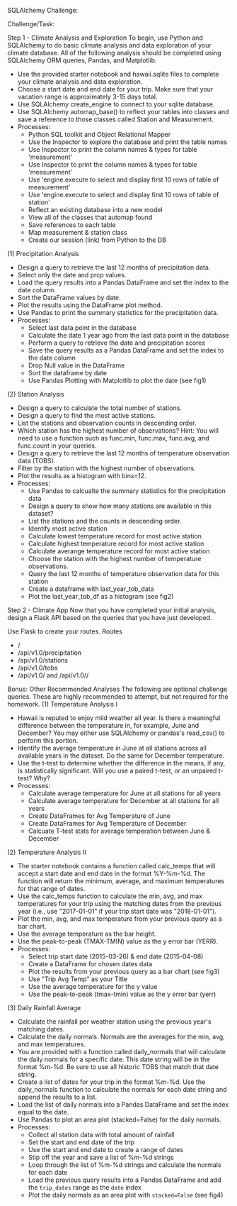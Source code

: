 SQLAlchemy Challenge:

Challenge/Task:

Step 1 - Climate Analysis and Exploration
To begin, use Python and SQLAlchemy to do basic climate analysis and data exploration of your climate database. All of the following analysis should be completed using SQLAlchemy ORM queries, Pandas, and Matplotlib.
- Use the provided starter notebook and hawaii.sqlite files to complete your climate analysis and data exploration.
- Choose a start date and end date for your trip. Make sure that your vacation range is approximately 3-15 days total.
- Use SQLAlchemy create_engine to connect to your sqlite database.
- Use SQLAlchemy automap_base() to reflect your tables into classes and save a reference to those classes called Station and Measurement.
- Processes:
    - Python SQL toolkit and Object Relational Mapper
    - Use the Inspector to explore the database and print the table names
    - Use Inspector to print the column names & types for table 'measurement'
    - Use Inspector to print the column names & types for table 'measurement'
    - Use 'engine.execute to select and display first 10 rows of table of measurement'
    - Use 'engine.execute to select and display first 10 rows of table of station'
    - Reflect an existing database into a new model
    - View all of the classes that automap found
    - Save references to each table
    - Map measurement & station class
    - Create our session (link) from Python to the DB

(1) Precipitation Analysis
- Design a query to retrieve the last 12 months of precipitation data.
- Select only the date and prcp values.
- Load the query results into a Pandas DataFrame and set the index to the date column.
- Sort the DataFrame values by date.
- Plot the results using the DataFrame plot method.
- Use Pandas to print the summary statistics for the precipitation data.
- Processes:
    - Select last data point in the database
    - Calculate the date 1 year ago from the last data point in the database
    - Perform a query to retrieve the date and precipitation scores
    - Save the query results as a Pandas DataFrame and set the index to the date column
    - Drop Null value in the DataFrame
    - Sort the dataframe by date
    - Use Pandas Plotting with Matplotlib to plot the date (see fig1)

(2) Station Analysis
- Design a query to calculate the total number of stations.
- Design a query to find the most active stations.
- List the stations and observation counts in descending order.
- Which station has the highest number of observations?
    Hint: You will need to use a function such as func.min, func.max, func.avg, and func.count in your queries.
- Design a query to retrieve the last 12 months of temperature observation data (TOBS).
- Filter by the station with the highest number of observations.
- Plot the results as a histogram with bins=12.
- Processes:
    - Use Pandas to calcualte the summary statistics for the precipitation data
    - Design a query to show how many stations are available in this dataset?
    - List the stations and the counts in descending order.
    - Identify most active station
    - Calculate lowest temperature record for most active station
    - Calculate highest temperature record for most active station
    - Calculate averange temperature record for most active station
    - Choose the station with the highest number of temperature observations.
    - Query the last 12 months of temperature observation data for this station 
    - Create a dataframe with last_year_tob_data
    - Plot the last_year_tob_df as a histogram (see fig2)

Step 2 - Climate App
Now that you have completed your initial analysis, design a Flask API based on the queries that you have just developed.

Use Flask to create your routes.
Routes
- /
- /api/v1.0/precipitation
- /api/v1.0/stations
- /api/v1.0/tobs
- /api/v1.0/<start> and /api/v1.0/<start>/<end>

Bonus: Other Recommended Analyses
The following are optional challenge queries. These are highly recommended to attempt, but not required for the homework.
(1) Temperature Analysis I
- Hawaii is reputed to enjoy mild weather all year. Is there a meaningful difference between the temperature in, for example, June and December?
You may either use SQLAlchemy or pandas's read_csv() to perform this portion.
- Identify the average temperature in June at all stations across all available years in the dataset. Do the same for December temperature.
- Use the t-test to determine whether the difference in the means, if any, is statistically significant. Will you use a paired t-test, or an unpaired t-test? Why?
- Processes:
    - Calculate average temperature for June at all stations for all years
    - Calculate average temperature for December at all stations for all years
    - Create DataFrames for Avg Temperature of June
    - Create DataFrames for Avg Temperature of December
    - Calcuate T-test stats for average temperation between June & December

(2) Temperature Analysis II
- The starter notebook contains a function called calc_temps that will accept a start date and end date in the format %Y-%m-%d. The function will return the minimum, average, and maximum temperatures for that range of dates.
- Use the calc_temps function to calculate the min, avg, and max temperatures for your trip using the matching dates from the previous year (i.e., use "2017-01-01" if your trip start date was "2018-01-01").
- Plot the min, avg, and max temperature from your previous query as a bar chart.
- Use the average temperature as the bar height.
- Use the peak-to-peak (TMAX-TMIN) value as the y error bar (YERR).
- Processes: 
    - Select trip start date (2015-03-26) & end date (2015-04-08)
    - Create a DataFrame for chosen dates data
    - Plot the results from your previous query as a bar chart (see fig3)
    - Use "Trip Avg Temp" as your Title
    - Use the average temperature for the y value
    - Use the peak-to-peak (tmax-tmin) value as the y error bar (yerr)

(3) Daily Rainfall Average
- Calculate the rainfall per weather station using the previous year's matching dates.
- Calculate the daily normals. Normals are the averages for the min, avg, and max temperatures.
- You are provided with a function called daily_normals that will calculate the daily normals for a specific date. This date string will be in the format %m-%d. Be sure to use all historic TOBS that match that date string.
- Create a list of dates for your trip in the format %m-%d. Use the daily_normals function to calculate the normals for each date string and append the results to a list.
- Load the list of daily normals into a Pandas DataFrame and set the index equal to the date.
- Use Pandas to plot an area plot (stacked=False) for the daily normals.
- Processes:
    - Collect all station data with total amount of rainfall
    - Set the start and end date of the trip
    - Use the start and end date to create a range of dates
    - Stip off the year and save a list of %m-%d strings
    - Loop through the list of %m-%d strings and calculate the normals for each date
    - Load the previous query results into a Pandas DataFrame and add the `trip_dates` range as the `date` index
    - Plot the daily normals as an area plot with `stacked=False` (see fig4)
